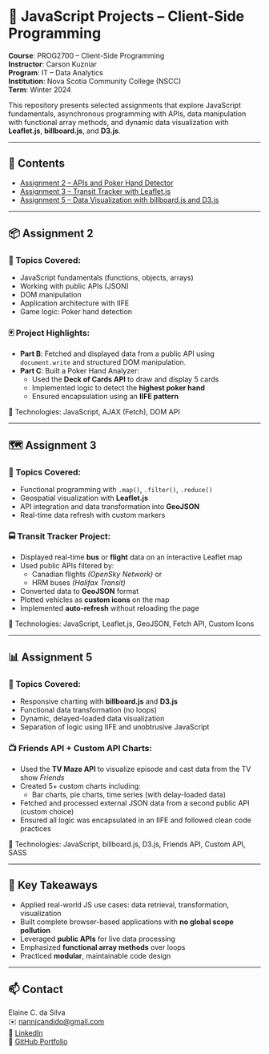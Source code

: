 # 🧠 JavaScript Projects – Client-Side Programming

**Course**: PROG2700 – Client-Side Programming  
**Instructor**: Carson Kuzniar  
**Program**: IT – Data Analytics  
**Institution**: Nova Scotia Community College (NSCC)  
**Term**: Winter 2024  

This repository presents selected assignments that explore JavaScript fundamentals, asynchronous programming with APIs, data manipulation with functional array methods, and dynamic data visualization with **Leaflet.js**, **billboard.js**, and **D3.js**.

---

## 📁 Contents

- [Assignment 2 – APIs and Poker Hand Detector](#-assignment-2)
- [Assignment 3 – Transit Tracker with Leaflet.js](#-assignment-3)
- [Assignment 5 – Data Visualization with billboard.js and D3.js](#-assignment-5)

---

## 📦 Assignment 2

### 🧪 Topics Covered:
- JavaScript fundamentals (functions, objects, arrays)
- Working with public APIs (JSON)
- DOM manipulation
- Application architecture with IIFE
- Game logic: Poker hand detection

### 🃏 Project Highlights:
- **Part B**: Fetched and displayed data from a public API using `document.write` and structured DOM manipulation.
- **Part C**: Built a Poker Hand Analyzer:
  - Used the **Deck of Cards API** to draw and display 5 cards
  - Implemented logic to detect the **highest poker hand**
  - Ensured encapsulation using an **IIFE pattern**
  
📎 Technologies: JavaScript, AJAX (Fetch), DOM API

---

## 🗺️ Assignment 3

### 🧪 Topics Covered:
- Functional programming with `.map()`, `.filter()`, `.reduce()`
- Geospatial visualization with **Leaflet.js**
- API integration and data transformation into **GeoJSON**
- Real-time data refresh with custom markers

### 🚍 Transit Tracker Project:
- Displayed real-time **bus** or **flight** data on an interactive Leaflet map
- Used public APIs filtered by:
  - Canadian flights *(OpenSky Network)* or
  - HRM buses *(Halifax Transit)*
- Converted data to **GeoJSON** format
- Plotted vehicles as **custom icons** on the map
- Implemented **auto-refresh** without reloading the page

📎 Technologies: JavaScript, Leaflet.js, GeoJSON, Fetch API, Custom Icons

---

## 📊 Assignment 5

### 🧪 Topics Covered:
- Responsive charting with **billboard.js** and **D3.js**
- Functional data transformation (no loops)
- Dynamic, delayed-loaded data visualization
- Separation of logic using IIFE and unobtrusive JavaScript

### 📺 Friends API + Custom API Charts:
- Used the **TV Maze API** to visualize episode and cast data from the TV show *Friends*
- Created 5+ custom charts including:
  - Bar charts, pie charts, time series (with delay-loaded data)
- Fetched and processed external JSON data from a second public API (custom choice)
- Ensured all logic was encapsulated in an IIFE and followed clean code practices

📎 Technologies: JavaScript, billboard.js, D3.js, Friends API, Custom API, SASS

---

## 🧠 Key Takeaways

- Applied real-world JS use cases: data retrieval, transformation, visualization
- Built complete browser-based applications with **no global scope pollution**
- Leveraged **public APIs** for live data processing
- Emphasized **functional array methods** over loops
- Practiced **modular**, maintainable code design

---

## 📫 Contact

Elaine C. da Silva  
✉️ [nannicandido@gmail.com](mailto:nannicandido@gmail.com)  
🔗 [LinkedIn](https://www.linkedin.com/in/elaine-candido-da-silva)  
📂 [GitHub Portfolio](https://github.com/NanniCandido)

